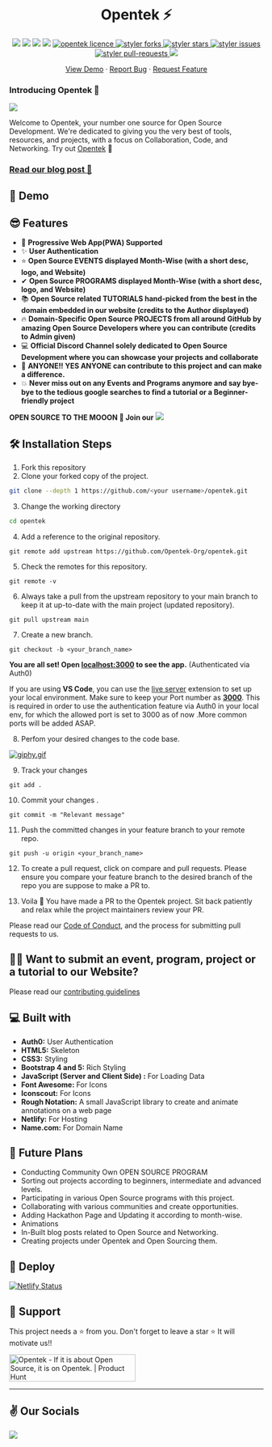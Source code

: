<h1 align="center">Opentek ⚡</h1>

<p align="center">
<a href="https://github.com/Opentek-Org/opentek"><img src="https://badges.frapsoft.com/os/v1/open-source.svg?v=103"></a>
<a href="https://github.com/Opentek-Org/opentek"><img src="https://img.shields.io/badge/Built%20by-developers%20%3C%2F%3E-0059b3"></a>
<a href="https://github.com/AnirudhPanda/"><img src="https://img.shields.io/badge/Maintained%3F-yes-brightgreen.svg?v=103"></a>
<a href="https://github.com/Opentek-Org/opentek/graphs/contributors"><img src="https://img.shields.io/github/contributors/Opentek-Org/opentek?color=brightgreen"></a>
<a href="https://github.com/Opentek-Org/opentek/blob/main/LICENSE" target="blank">
<img src="https://img.shields.io/github/license/Opentek-Org/opentek?style=flat-square" alt="opentek licence" />
</a>
<a href="https://github.com/Opentek-Org/opentek/fork" target="blank">
<img src="https://img.shields.io/github/forks/Opentek-Org/opentek?style=flat-square" alt="styler forks"/>
</a>
<a href="https://github.com/Opentek-Org/opentek/stargazers" target="blank">
<img src="https://img.shields.io/github/stars/Opentek-Org/opentek?style=flat-square" alt="styler stars"/>
</a>
<a href="https://github.com/Opentek-Org/opentek/issues" target="blank">
<img src="https://img.shields.io/github/issues/Opentek-Org/opentek?style=flat-square" alt="styler issues"/>
</a>
<a href="https://github.com/Opentek-Org/opentek/pulls" target="blank">
<img src="https://img.shields.io/github/issues-pr/Opentek-Org/opentek?style=flat-square" alt="styler pull-requests"/>
</a>
<a href="https://twitter.com/intent/tweet?text=Checkout%20opentek.live%20by%20@anirudhpandaaa.%20If%20it%20is%20about%20Open%20Source%20it%20is%20on%20Opentek%20🔥"><img src="https://img.shields.io/twitter/url?label=Share%20on%20Twitter&style=social&url=https%3A%2F%2Fgithub.com%2FOpentek-Org%2Fopentek"></a>

</p>

<!-- <p align="center"><img src="https://i.postimg.cc/NF3N8zpk/opentek-desk.png" width="550" /></p> -->

<p align="center">
    <a href="https://opentek.live/" target="blank">View Demo</a>
    ·
    <a href="https://github.com/Opentek-Org/opentek/issues/new/choose">Report Bug</a>
    ·
    <a href="https://github.com/Opentek-Org/opentek/issues/new/choose">Request Feature</a>
</p>

### Introducing Opentek 🎉

<a href="https://opentek.live/" target="blank">
<img src="https://i.postimg.cc/qMpTrLpd/1.png" />
</a>

Welcome to Opentek, your number one source for Open Source Development. We're dedicated to giving you the very best of tools, resources, and projects, with a focus on Collaboration, Code, and Networking. Try out [Opentek](https://opentek.live/) 🙌

### [Read our blog post 📖](https://anirudhpanda.hashnode.dev/introducing-opentek)

## 🚀 Demo

<!-- <a href="https://opentek.live/" target="blank">
<img src="images/demo.gif" />
</a> -->

## 😎 Features

- 📱 **Progressive Web App(PWA) Supported**
- ✨ **User Authentication**
- ⭐ **Open Source EVENTS displayed Month-Wise (with a short desc, logo, and Website)**
- ✔ **Open Source PROGRAMS displayed Month-Wise (with a short desc, logo, and Website)**
- 📚 **Open Source related TUTORIALS hand-picked from the best in the domain embedded in our website (credits to the Author displayed)**
- 🔥 **Domain-Specific Open Source PROJECTS from all around GitHub by amazing Open Source Developers where you can contribute (credits to Admin given)**
- 💻 **Official Discord Channel solely dedicated to Open Source Development where you can showcase your projects and collaborate**
- 🌈 **ANYONE!! YES ANYONE can contribute to this project and can make a difference.**
- 💥 **Never miss out on any Events and Programs anymore and say bye-bye to the tedious google searches to find a tutorial or a Beginner-friendly project**

**OPEN SOURCE TO THE MOOON 🚀 Join our** <a href="https://discord.com/invite/9qyr4Mdc3Y" target="blank">
<img src="https://img.shields.io/badge/Discord-7289DA?style=for-the-badge&logo=discord&logoColor=white" />
</a>

## 🛠️ Installation Steps

1. Fork this repository
2. Clone your forked copy of the project.

```bash
git clone --depth 1 https://github.com/<your username>/opentek.git
```

3. Change the working directory

```bash
cd opentek
```

4. Add a reference to the original repository.

```
git remote add upstream https://github.com/Opentek-Org/opentek.git
```

5. Check the remotes for this repository.

```
git remote -v
```

6. Always take a pull from the upstream repository to your main branch to keep it at up-to-date with the main project (updated repository).

```
git pull upstream main
```

7. Create a new branch.

```
git checkout -b <your_branch_name>

```

**You are all set! Open [localhost:3000](http://localhost:3000/) to see the app.** (Authenticated via Auth0)

If you are using **VS Code**, you can use the [live server](https://www.freecodecamp.org/news/vscode-live-server-auto-refresh-browser/) extension to set up your local environment. Make sure to keep your Port number as [**3000**](https://stackoverflow.com/questions/55429643/where-to-set-value-of-liveserver-settings-port-in-live-server-extension-of-visua). This is required in order to use the authentication feature via Auth0 in your local env, for which the allowed port is set to 3000 as of now .More common ports will be added ASAP.

8. Perfom your desired changes to the code base.

[![giphy.gif](https://i.postimg.cc/Fs75yYVT/giphy.gif)](https://postimg.cc/jL0FKd9f)

9. Track your changes

```
git add .
```

10. Commit your changes .

```
git commit -m "Relevant message"
```

11. Push the committed changes in your feature branch to your remote repo.

```
git push -u origin <your_branch_name>

```

12. To create a pull request, click on compare and pull requests. Please ensure you compare your feature branch to the desired branch of the repo you are suppose to make a PR to.

13. Voila 🎉 You have made a PR to the Opentek project. Sit back patiently and relax while the project maintainers review your PR.

Please read our [Code of Conduct](CODE_OF_CONDUCT.md), and the process for submitting pull requests to us.

## 🤷‍♂️ Want to submit an event, program, project or a tutorial to our Website?

Please read our [contributing guidelines](https://github.com/Opentek-Org/opentek/blob/main/CONTRIBUTE.md)

## 💻 Built with

- **Auth0:** User Authentication
- **HTML5:** Skeleton
- **CSS3:** Styling
- **Bootstrap 4 and 5:** Rich Styling
- **JavaScript (Server and Client Side) :** For Loading Data
- **Font Awesome:** For Icons
- **Iconscout:** For Icons
- **Rough Notation:** A small JavaScript library to create and animate annotations on a web page
- **Netlify:** For Hosting
- **Name.com:** For Domain Name

## 👀 Future Plans

- Conducting Community Own OPEN SOURCE PROGRAM
- Sorting out projects according to beginners, intermediate and advanced levels.
- Participating in various Open Source programs with this project.
- Collaborating with various communities and create opportunities.
- Adding Hackathon Page and Updating it according to month-wise.
- Animations
- In-Built blog posts related to Open Source and Networking.
- Creating projects under Opentek and Open Sourcing them.

## 🌟 Deploy

[![Netlify Status](https://api.netlify.com/api/v1/badges/e492660c-e3c3-4a31-a9a9-1e10b661b408/deploy-status)](https://app.netlify.com/sites/opentek/deploys)

## 🙏 Support

This project needs a ⭐️ from you. Don't forget to leave a star ⭐️
It will motivate us!!

<a href="https://www.producthunt.com/posts/opentek?utm_source=badge-featured&utm_medium=badge&utm_souce=badge-opentek" target="_blank"><img src="https://api.producthunt.com/widgets/embed-image/v1/featured.svg?post_id=310285&theme=dark" alt="Opentek - If it is about Open Source, it is on Opentek. | Product Hunt" style="width: 250px; height: 54px;" width="250" height="54" /></a>

---

## ✌ Our Socials

<a href="https://twitter.com/opentekorg" target="blank">
<img src="https://img.shields.io/badge/Twitter-1DA1F2?style=for-the-badge&logo=twitter&logoColor=white" />
</a>
